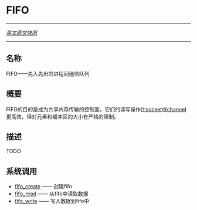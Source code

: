 # FIFO
---

[*英文原文快照*](https://github.com/fuchsia-mirror/zircon/blob/9b1d42b6f62ed4a4fe443eb03e020c74abcc8875/docs/objects/fifo.md)

---
<!-- ## NAME -->
## 名称

<!-- FIFO - first-in first-out interprocess queue -->
FIFO——先入先出的进程间通信队列

<!-- ## SYNOPSIS -->
## 概要

<!-- FIFOs are intended to be the control plane for shared memory
transports.  Their read and write operations are more efficient than
[sockets](socket.md) or [channels](channel.md), but there are severe
restrictions on the size of elements and buffers. -->

FIFO的目的是成为共享内存传输的控制面，它们的读写操作比[socket](socket.md)或[channel](channel.md)更高效，但对元素和缓冲区的大小有严格的限制。

<!-- ## DESCRIPTION -->
## 描述

TODO

<!-- ## SYSCALLS -->
## 系统调用

<!-- + [fifo_create](../syscalls/fifo_create.md) - create a new fifo
+ [fifo_read](../syscalls/fifo_read.md) - read data from a fifo
+ [fifo_write](../syscalls/fifo_write.md) - write data to a fifo -->

+ [fifo_create](../syscalls/fifo_create.md) —— 创建fifo
+ [fifo_read](../syscalls/fifo_read.md) —— 从fifo中读取数据
+ [fifo_write](../syscalls/fifo_write.md) —— 写入数据到fifo中